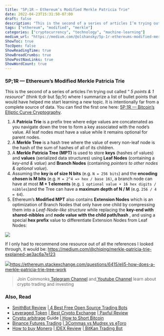 ```yaml
---
title: "5P;1R — Ethereum’s Modified Merkle Patricia Trie"
date: 2022-04-23T15:31:50-07:00
draft: false
description: "This is the second of a series of articles I’m trying out called “5 points & 1 resource” (think tl;dr but 5p;1r) where I summarize a list…"
tags: ["ethereum", "modified", "merkle"]
categories: ["cryptocurrency", "technology", "machine-learning"]
medium_url: "https://medium.com/@olshansky/5p-1r-ethereums-modified-merkle-patricia-trie-6956f5888398"
ShowToc: true
TocOpen: false
ShowReadingTime: true
ShowBreadCrumbs: true
ShowPostNavLinks: true
ShowWordCount: true
---
```


### 5P;1R — Ethereum’s Modified Merkle Patricia Trie

This is the second of a series of articles I’m trying out called “ _5 points & 1 resource_” (think tl;dr but 5p;1r) where I summarize a list of bullet points that would have helped me start learning a new topic. It is intentionally far from a complete source of data. You can find the first one here: [5P;1R — Bitcoin’s Elliptic Curve Cryptography](https://olshansky.medium.com/5p-1r-bitcoins-elliptic-curve-cryptography-196fc74a1bf1).

1.  A **Patricia Trie** is a prefix tree where edge values are concatenated as you navigate down the tree to form a key associated with the node’s value. All leaf nodes must have a value while it remains optional for parent nodes.
2.  A **Merkle Tree** is a hash tree where the value of every non-leaf node is the hash of the sum of hashes of all of its children.
3.  A **Merkle Patricia Tree (MPT)** is used to store **keys** (hashes of values) and **values** (serialized data structures) using **Leaf Nodes** (containing a _key-end_ _&_ _value_) and **Branch Nodes** (containing _pointers to other nodes & optional value_).
4.  Assuming the **key is of size N bits** (e.g. `N = 256 bits`) and the **encoding chosen is M bits** (e.g. `M = 2^4 => hex / base 16)`, a branch node can have at most **M + 1 elements** (e.g. `1 optional value + 16 hex digits / nibbles`)and the Tree can have a **maximum depth of N / M** (e.g. `256 / 4 = 64`).
5.  Ethereum’s **Modified MPT** also contains **Extension Nodes** which is an optimization of Branch Nodes that only have one child by compressing them into a _Leaf-Node-like structure_ while replacing the **key-end with shared-nibbles** and **node value with the child path/hash** , and using a special **hex prefix** value to differentiate Extension Nodes from Leaf Nodes:

![](/images/posts/2022-04-23-5p1r-ethereums-modified-merkle-patricia-trie-image-01.png)

If I only had to recommend one resource out of all the references I looked through, it would be: <https://medium.com/@chiqing/merkle-patricia-trie-explained-ae3ac6a7e123>

![](/images/posts/2022-04-23-5p1r-ethereums-modified-merkle-patricia-trie-image-02.png)<https://ethereum.stackexchange.com/questions/6415/eli5-how-does-a-merkle-patricia-trie-tree-work>

> Join Coinmonks[ Telegram Channel](https://t.me/coincodecap) and[ Youtube Channel](https://www.youtube.com/c/coinmonks/videos) learn about crypto trading and investing

### Also, Read

- [SmithBot Review](https://coincodecap.com/smithbot-review) |[ 4 Best Free Open Source Trading Bots](https://coincodecap.com/free-open-source-trading-bots)
- [Leveraged Token](https://medium.com/coinmonks/leveraged-token-3f5257808b22) |[ Best Crypto Exchange](https://medium.com/coinmonks/crypto-exchange-dd2f9d6f3769) |[ Paxful Review](https://medium.com/coinmonks/paxful-review-4daf2354ab70)
- [Crypto arbitrage](https://medium.com/coinmonks/crypto-arbitrage-guide-how-to-make-money-as-a-beginner-62bfe5c868f6) Guide |[ How to Short Bitcoin](https://medium.com/coinmonks/how-to-short-bitcoin-568a2d0b4ae5)
- [Binance Futures Trading](https://coincodecap.com/binance-futures-trading) |[ 3Commas vs Mudrex vs eToro](https://coincodecap.com/mudrex-3commas-etoro)
- [How to buy Monero](https://coincodecap.com/buy-monero) |[ IDEX Review](https://coincodecap.com/idex-review) |[ BitKan Trading Bot](https://coincodecap.com/bitkan-trading-bot)
